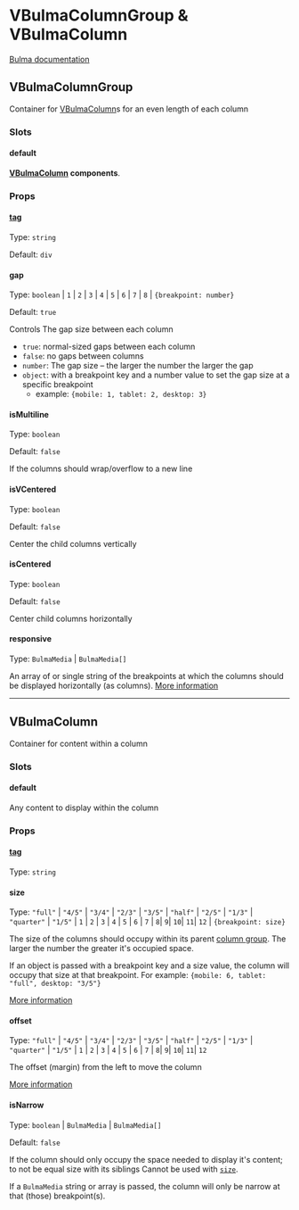 # VBulmaColumnGroup & VBulmaColumn

[Bulma documentation](https://bulma.io/documentation/columns/)

## VBulmaColumnGroup

Container for [VBulmaColumn](#VBulmacolumn)s for an even length of each column

### Slots

#### default

**[VBulmaColumn](#VBulmacolumn) components**.

### Props

#### [tag](../../types/common_types.md#tag)

Type: `string`

Default: `div`

#### gap

Type: `boolean` | `1` | `2` | `3` | `4` | `5` | `6` | `7` | `8` | `{breakpoint: number}`

Default: `true`

Controls The gap size between each column

- `true`: normal-sized gaps between each column
- `false`: no gaps between columns
- `number`: The gap size – the larger the number the larger the gap
- `object`: with a breakpoint key and a number value to set the gap size at a specific breakpoint
    - example: `{mobile: 1, tablet: 2, desktop: 3}`

#### isMultiline

Type: `boolean`

Default: `false`

If the columns should wrap/overflow to a new line

#### isVCentered

Type: `boolean`

Default: `false`

Center the child columns vertically

#### isCentered

Type: `boolean`

Default: `false`

Center child columns horizontally


#### responsive

Type: `BulmaMedia` | `BulmaMedia[]`

An array of or single string of the breakpoints at which the columns should be displayed horizontally (as columns).
[More information](https://bulma.io/documentation/columns/responsiveness/)

--- 

## VBulmaColumn

Container for content within a column

### Slots

#### default

Any content to display within the column

### Props

#### [tag](../../types/common_types.md#tag)

Type: `string`

#### size

Type:  `"full"` | `"4/5"` | `"3/4"` | `"2/3"` | `"3/5"` | `"half"` | `"2/5"` | `"1/3"` | `"quarter"` | `"1/5"` | `1` | `2` | `3` | `4` | `5` | `6` | `7` | `8`| `9`| `10`| `11`| `12` | `{breakpoint: size}`

The size of the columns should occupy within its parent [column group](#VBulmacolumngroup). The larger the number the
greater
it's occupied space.

If an object is passed with a breakpoint key and a size value, the column will occupy that size at that breakpoint.
For example: `{mobile: 6, tablet: "full", desktop: "3/5"}`

[More information](https://bulma.io/documentation/columns/sizes/)

#### offset

Type:   `"full"` | `"4/5"` | `"3/4"` | `"2/3"` | `"3/5"` | `"half"` | `"2/5"` | `"1/3"` | `"quarter"` | `"1/5"` | `1` | `2` | `3` | `4` | `5` | `6` | `7` | `8`| `9`| `10`| `11`| `12`

The offset (margin) from the left to move the column

[More information](https://bulma.io/documentation/columns/sizes/#offset)

#### isNarrow

Type: `boolean` | `BulmaMedia` | `BulmaMedia[]`

Default: `false`

If the column should only occupy the space needed to display it's content; to not be equal size with its siblings
Cannot be used with [`size`](#size).

If a `BulmaMedia` string or array is passed, the column will only be narrow at that (those) breakpoint(s).